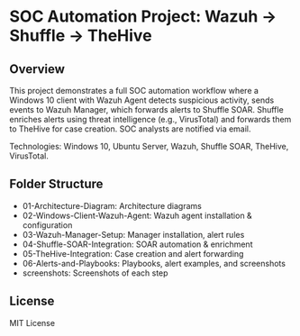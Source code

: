 # SOC Automation Project: Wazuh → Shuffle → TheHive

## Overview
This project demonstrates a full SOC automation workflow where a Windows 10 client with Wazuh Agent detects suspicious activity, sends events to Wazuh Manager, which forwards alerts to Shuffle SOAR. Shuffle enriches alerts using threat intelligence (e.g., VirusTotal) and forwards them to TheHive for case creation. SOC analysts are notified via email.

Technologies: Windows 10, Ubuntu Server, Wazuh, Shuffle SOAR, TheHive, VirusTotal.

## Folder Structure
- 01-Architecture-Diagram: Architecture diagrams
- 02-Windows-Client-Wazuh-Agent: Wazuh agent installation & configuration
- 03-Wazuh-Manager-Setup: Manager installation, alert rules
- 04-Shuffle-SOAR-Integration: SOAR automation & enrichment
- 05-TheHive-Integration: Case creation and alert forwarding
- 06-Alerts-and-Playbooks: Playbooks, alert examples, and screenshots
- screenshots: Screenshots of each step

## License
MIT License
